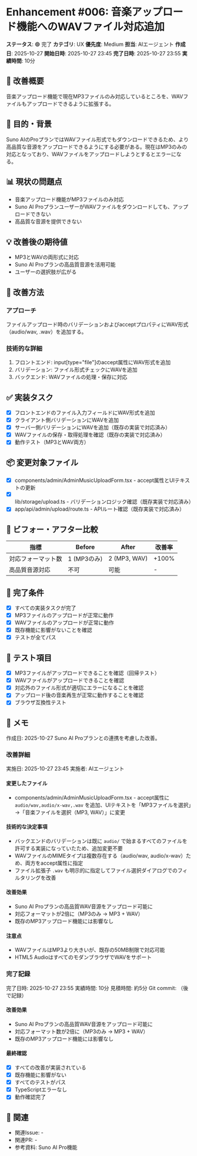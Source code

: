# Enhancement #006: 音楽アップロード機能へのWAVファイル対応追加

**ステータス**: 🟢 完了
**カテゴリ**: UX
**優先度**: Medium
**担当**: AIエージェント
**作成日**: 2025-10-27
**開始日時**: 2025-10-27 23:45
**完了日時**: 2025-10-27 23:55
**実績時間**: 10分

## 🔧 改善概要

音楽アップロード機能で現在MP3ファイルのみ対応しているところを、WAVファイルもアップロードできるように拡張する。

## 🎯 目的・背景

Suno AIのProプランではWAVファイル形式でもダウンロードできるため、より高品質な音源をアップロードできるようにする必要がある。現在はMP3のみの対応となっており、WAVファイルをアップロードしようとするとエラーになる。

## 📊 現状の問題点

- 音楽アップロード機能がMP3ファイルのみ対応
- Suno AI ProプランユーザーがWAVファイルをダウンロードしても、アップロードできない
- 高品質な音源を提供できない

## 💡 改善後の期待値

- MP3とWAVの両形式に対応
- Suno AI Proプランの高品質音源を活用可能
- ユーザーの選択肢が広がる

## 🔧 改善方法

### アプローチ
ファイルアップロード時のバリデーションおよびacceptプロパティにWAV形式（audio/wav, .wav）を追加する。

### 技術的な詳細
1. フロントエンド: input[type="file"]のaccept属性にWAV形式を追加
2. バリデーション: ファイル形式チェックにWAVを追加
3. バックエンド: WAVファイルの処理・保存に対応

## ✅ 実装タスク

- [x] フロントエンドのファイル入力フィールドにWAV形式を追加
- [x] クライアント側バリデーションにWAVを追加
- [x] サーバー側バリデーションにWAVを追加（既存の実装で対応済み）
- [x] WAVファイルの保存・取得処理を確認（既存の実装で対応済み）
- [x] 動作テスト（MP3とWAV両方）

## 📦 変更対象ファイル

- [x] components/admin/AdminMusicUploadForm.tsx - accept属性とUIテキストの更新
- [x] lib/storage/upload.ts - バリデーションロジック確認（既存実装で対応済み）
- [x] app/api/admin/upload/route.ts - APIルート確認（既存実装で対応済み）

## 🧪 ビフォー・アフター比較

| 指標 | Before | After | 改善率 |
|------|--------|-------|--------|
| 対応フォーマット数 | 1 (MP3のみ) | 2 (MP3, WAV) | +100% |
| 高品質音源対応 | 不可 | 可能 | - |

## 🎯 完了条件

- [x] すべての実装タスクが完了
- [x] MP3ファイルのアップロードが正常に動作
- [x] WAVファイルのアップロードが正常に動作
- [x] 既存機能に影響がないことを確認
- [x] テストが全てパス

## 🧪 テスト項目

- [x] MP3ファイルがアップロードできることを確認（回帰テスト）
- [x] WAVファイルがアップロードできることを確認
- [x] 対応外のファイル形式が適切にエラーになることを確認
- [x] アップロード後の音楽再生が正常に動作することを確認
- [x] ブラウザ互換性テスト

## 📝 メモ

作成日: 2025-10-27
Suno AI Proプランとの連携を考慮した改善。

### 改善詳細
実施日: 2025-10-27 23:45
実施者: AIエージェント

#### 変更したファイル
- components/admin/AdminMusicUploadForm.tsx - accept属性に `audio/wav,audio/x-wav,.wav` を追加、UIテキストを「MP3ファイルを選択」→「音楽ファイルを選択（MP3, WAV）」に変更

#### 技術的な決定事項
- バックエンドのバリデーションは既に `audio/` で始まるすべてのファイルを許可する実装になっていたため、追加変更不要
- WAVファイルのMIMEタイプは複数存在する（audio/wav, audio/x-wav）ため、両方をaccept属性に指定
- ファイル拡張子 `.wav` も明示的に指定してファイル選択ダイアログでのフィルタリングを改善

#### 改善効果
- Suno AI Proプランの高品質WAV音源をアップロード可能に
- 対応フォーマットが2倍に（MP3のみ → MP3 + WAV）
- 既存のMP3アップロード機能には影響なし

#### 注意点
- WAVファイルはMP3より大きいが、既存の50MB制限で対応可能
- HTML5 AudioはすべてのモダンブラウザでWAVをサポート

### 完了記録
完了日時: 2025-10-27 23:55
実績時間: 10分
見積時間: 約5分
Git commit: （後で記録）

#### 改善効果
- Suno AI Proプランの高品質WAV音源をアップロード可能に
- 対応フォーマット数が2倍に（MP3のみ → MP3 + WAV）
- 既存のMP3アップロード機能には影響なし

#### 最終確認
- [x] すべての改善が実装されている
- [x] 既存機能に影響がない
- [x] すべてのテストがパス
- [x] TypeScriptエラーなし
- [x] 動作確認完了

## 🔗 関連

- 関連Issue: -
- 関連PR: -
- 参考資料: Suno AI Pro機能
